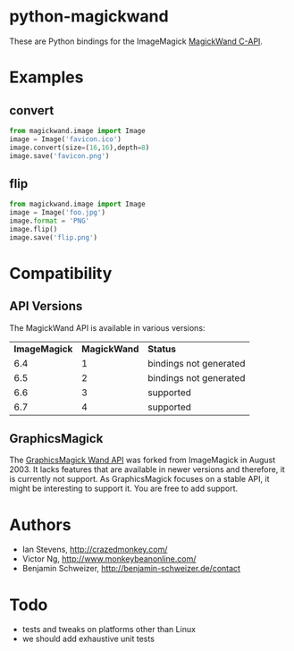 python-magickwand
=================
These are Python bindings for the ImageMagick [MagickWand C-API](http://www.imagemagick.org/api/magick-wand.php).

Examples
========
convert
-------
``` python
from magickwand.image import Image
image = Image('favicon.ico')
image.convert(size=(16,16),depth=8)
image.save('favicon.png')
```

flip
----
``` python
from magickwand.image import Image
image = Image('foo.jpg')
image.format = 'PNG'
image.flip()
image.save('flip.png')
```

Compatibility
=============
API Versions
------------
The MagickWand API is available in various versions:

<table>
<tr><td><b>ImageMagick</b></td><td><b>MagickWand</b></td><td><b>Status</b></td></tr>
<tr><td>6.4</td><td>1</td><td>bindings not generated</td></tr>
<tr><td>6.5</td><td>2</td><td>bindings not generated</td></tr>
<tr><td>6.6</td><td>3</td><td>supported</td></tr>
<tr><td>6.7</td><td>4</td><td>supported</td></tr>
</table>

GraphicsMagick
--------------
The [GraphicsMagick Wand API](http://www.graphicsmagick.org/wand/wand.html) was
forked from ImageMagick in August 2003. It lacks features that are available in
newer versions and therefore, it is currently not support.
As GraphicsMagick focuses on a stable API, it might be interesting to support
it. You are free to add support.

Authors
=======
- Ian Stevens, http://crazedmonkey.com/
- Victor Ng, http://www.monkeybeanonline.com/
- Benjamin Schweizer, http://benjamin-schweizer.de/contact

Todo
====
- tests and tweaks on platforms other than Linux
- we should add exhaustive unit tests
